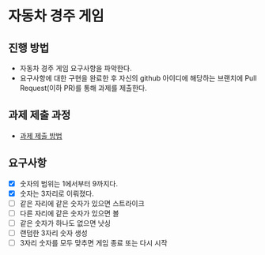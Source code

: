 # 자동차 경주 게임
## 진행 방법
* 자동차 경주 게임 요구사항을 파악한다.
* 요구사항에 대한 구현을 완료한 후 자신의 github 아이디에 해당하는 브랜치에 Pull Request(이하 PR)를 통해 과제를 제출한다.

## 과제 제출 과정
* [과제 제출 방법](https://github.com/next-step/nextstep-docs/tree/master/precourse)



## 요구사항

- [x] 숫자의 범위는 1에서부터 9까지다.
- [x] 숫자는 3자리로 이뤄졌다.
- [ ] 같은 자리에 같은 숫자가 있으면 스트라이크
- [ ] 다른 자리에 같은 숫자가 있으면 볼
- [ ] 같은 숫자가 하나도 없으면 낫싱
- [ ] 랜덤한 3자리 숫자 생성
- [ ] 3자리 숫자를 모두 맞추면 게임 종료 또는 다시 시작
